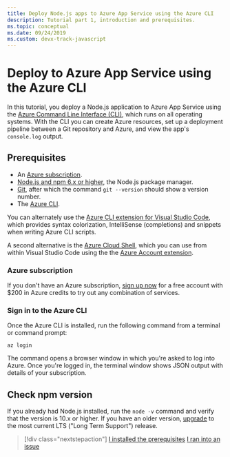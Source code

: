 ```yaml
---
title: Deploy Node.js apps to Azure App Service using the Azure CLI
description: Tutorial part 1, introduction and prerequisites.
ms.topic: conceptual
ms.date: 09/24/2019
ms.custom: devx-track-javascript
---
```


# Deploy to Azure App Service using the Azure CLI

In this tutorial, you deploy a Node.js application to Azure App Service using the [Azure Command Line Interface (CLI)](/cli/azure/overview?view=azure-cli-latest), which runs on all operating systems. With the CLI you can create Azure resources, set up a deployment pipeline between a Git repository and Azure, and view the app's `console.log` output.

## Prerequisites

- An [Azure subscription](#azure-subscription).
- [Node.js and npm 6.x or higher](https://nodejs.org/en/download), the Node.js package manager.
- [Git](https://git-scm.com/downloads), after which the command `git --version` should show a version number.
- The [Azure CLI](/cli/azure/install-azure-cli).

You can alternately use the [Azure CLI extension for Visual Studio Code](https://marketplace.visualstudio.com/items?itemName=ms-vscode.azurecli), which provides syntax colorization, IntelliSense (completions) and snippets when writing Azure CLI scripts.

A second alternative is the [Azure Cloud Shell](/azure/cloud-shell/overview), which you can use from within Visual Studio Code using the the [Azure Account extension](https://marketplace.visualstudio.com/items?itemName=ms-vscode.azure-account).

### Azure subscription

If you don't have an Azure subscription, [sign up now](https://azure.microsoft.com/free/?utm_source=campaign&utm_campaign=vscode-tutorial-node-git&mktingSource=vscode-tutorial-node-git) for a free account with $200 in Azure credits to try out any combination of services.

### Sign in to the Azure CLI

Once the Azure CLI is installed, run the following command from a terminal or command prompt:

```azurecli
az login
```

The command opens a browser window in which you're asked to log into Azure. Once you're logged in, the terminal window shows JSON output with details of your subscription.

## Check npm version

If you already had Node.js installed, run the `node -v` command and verify that the version is 10.x or higher. If you have an older version, [upgrade](https://nodejs.org/en/download/) to the most current LTS ("Long Term Support") release.

> [!div class="nextstepaction"]
> [I installed the prerequisites](tutorial-vscode-azure-cli-node-02.md) [I ran into an issue](https://www.research.net/r/PWZWZ52?tutorial=node-deployment&step=getting-started)